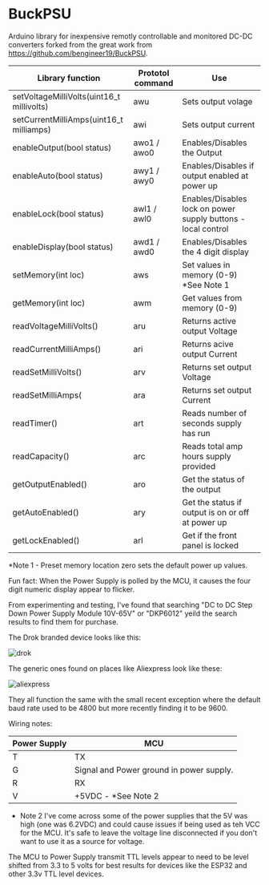 # BuckPSU
Arduino library for inexpensive remotly controllable and monitored DC-DC converters forked from the great work from
https://github.com/bengineer19/BuckPSU.


|Library function| Prototol command |  Use |
| ------------- | ------------- | ------------- |
| setVoltageMilliVolts(uint16_t millivolts) | awu<milivolts> | Sets output volage |
| setCurrentMilliAmps(uint16_t milliamps) | awi<miliamps> | Sets output current |
| enableOutput(bool status) | awo1 / awo0 | Enables/Disables the Output |
| enableAuto(bool status) | awy1 / awy0 | Enables/Disables if output enabled at power up |
| enableLock(bool status) |awl1 / awl0| Enables/Disables lock on power supply buttons - local control |
| enableDisplay(bool status) | awd1 / awd0 | Enables/Disables the 4 digit display |
| setMemory(int loc) | aws<loc> | Set values in memory (0-9) *See Note 1 |
| getMemory(int loc) | awm<loc> | Get values from memory (0-9) |
| readVoltageMilliVolts() | aru | Returns active output Voltage |
| readCurrentMilliAmps() | ari | Returns acive output Current |
| readSetMilliVolts() | arv | Returns set output Voltage |
| readSetMilliAmps( | ara | Returns set output Current |
| readTimer() | art | Reads number of seconds supply has run |
| readCapacity() | arc | Reads total amp hours supply provided |
| getOutputEnabled() | aro | Get the status of the output |
| getAutoEnabled() | ary | Get the status if output is on or off at power up |
| getLockEnabled() | arl | Get if the front panel is locked |

  *Note 1 - Preset memory location zero sets the default power up values.

Fun fact: When the Power Supply is polled by the MCU, it causes the four digit numeric display appear to flicker.

From experimenting and testing, I've found that searching "DC to DC Step Down Power Supply Module 10V-65V" or "DKP6012" yeild the search results to find them for purchase.

The Drok branded device looks like this:

![drok](https://user-images.githubusercontent.com/24259942/144702575-ca30d9d9-6daa-4150-9fa9-8cb83f3330cb.png)

The generic ones found on places like Aliexpress look like these:

![aliexpress](https://user-images.githubusercontent.com/24259942/144702582-652c7fd2-c5f9-4229-8cc1-ab7b0cea26c1.png)

They all function the same with the small recent exception where the default baud rate used to be 4800 but more recently finding it to be 9600.

Wiring notes:

| Power Supply| MCU |
| ------------- | ------------- |
| T | TX |
| G | Signal and Power ground in power supply. |
| R | RX |
| V | +5VDC - *See Note 2 |

* Note 2  I've come across some of the power supplies that the 5V was high (one was 6.2VDC) and could cause issues if being used as teh VCC for the MCU.   It's safe to leave the voltage line disconnected if you don't want to use it as a source for voltage.

The MCU to Power Supply transmit TTL levels appear to need to be level shifted from 3.3 to 5 volts for best results for devices like the ESP32 and other 3.3v TTL level devices.
